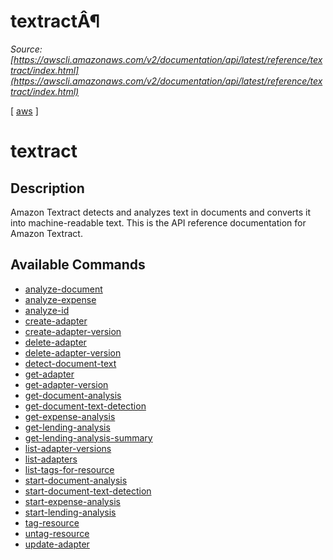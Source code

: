 # textractÂ¶

*Source: [https://awscli.amazonaws.com/v2/documentation/api/latest/reference/textract/index.html](https://awscli.amazonaws.com/v2/documentation/api/latest/reference/textract/index.html)*

[ [aws](https://awscli.amazonaws.com/v2/documentation/api/latest/reference/index.html#cli-aws) ]

# textract

## Description

Amazon Textract detects and analyzes text in documents and converts it into machine-readable text. This is the API reference documentation for Amazon Textract.

## Available Commands

- [analyze-document](https://awscli.amazonaws.com/v2/documentation/api/latest/reference/textract/analyze-document.html)
- [analyze-expense](https://awscli.amazonaws.com/v2/documentation/api/latest/reference/textract/analyze-expense.html)
- [analyze-id](https://awscli.amazonaws.com/v2/documentation/api/latest/reference/textract/analyze-id.html)
- [create-adapter](https://awscli.amazonaws.com/v2/documentation/api/latest/reference/textract/create-adapter.html)
- [create-adapter-version](https://awscli.amazonaws.com/v2/documentation/api/latest/reference/textract/create-adapter-version.html)
- [delete-adapter](https://awscli.amazonaws.com/v2/documentation/api/latest/reference/textract/delete-adapter.html)
- [delete-adapter-version](https://awscli.amazonaws.com/v2/documentation/api/latest/reference/textract/delete-adapter-version.html)
- [detect-document-text](https://awscli.amazonaws.com/v2/documentation/api/latest/reference/textract/detect-document-text.html)
- [get-adapter](https://awscli.amazonaws.com/v2/documentation/api/latest/reference/textract/get-adapter.html)
- [get-adapter-version](https://awscli.amazonaws.com/v2/documentation/api/latest/reference/textract/get-adapter-version.html)
- [get-document-analysis](https://awscli.amazonaws.com/v2/documentation/api/latest/reference/textract/get-document-analysis.html)
- [get-document-text-detection](https://awscli.amazonaws.com/v2/documentation/api/latest/reference/textract/get-document-text-detection.html)
- [get-expense-analysis](https://awscli.amazonaws.com/v2/documentation/api/latest/reference/textract/get-expense-analysis.html)
- [get-lending-analysis](https://awscli.amazonaws.com/v2/documentation/api/latest/reference/textract/get-lending-analysis.html)
- [get-lending-analysis-summary](https://awscli.amazonaws.com/v2/documentation/api/latest/reference/textract/get-lending-analysis-summary.html)
- [list-adapter-versions](https://awscli.amazonaws.com/v2/documentation/api/latest/reference/textract/list-adapter-versions.html)
- [list-adapters](https://awscli.amazonaws.com/v2/documentation/api/latest/reference/textract/list-adapters.html)
- [list-tags-for-resource](https://awscli.amazonaws.com/v2/documentation/api/latest/reference/textract/list-tags-for-resource.html)
- [start-document-analysis](https://awscli.amazonaws.com/v2/documentation/api/latest/reference/textract/start-document-analysis.html)
- [start-document-text-detection](https://awscli.amazonaws.com/v2/documentation/api/latest/reference/textract/start-document-text-detection.html)
- [start-expense-analysis](https://awscli.amazonaws.com/v2/documentation/api/latest/reference/textract/start-expense-analysis.html)
- [start-lending-analysis](https://awscli.amazonaws.com/v2/documentation/api/latest/reference/textract/start-lending-analysis.html)
- [tag-resource](https://awscli.amazonaws.com/v2/documentation/api/latest/reference/textract/tag-resource.html)
- [untag-resource](https://awscli.amazonaws.com/v2/documentation/api/latest/reference/textract/untag-resource.html)
- [update-adapter](https://awscli.amazonaws.com/v2/documentation/api/latest/reference/textract/update-adapter.html)